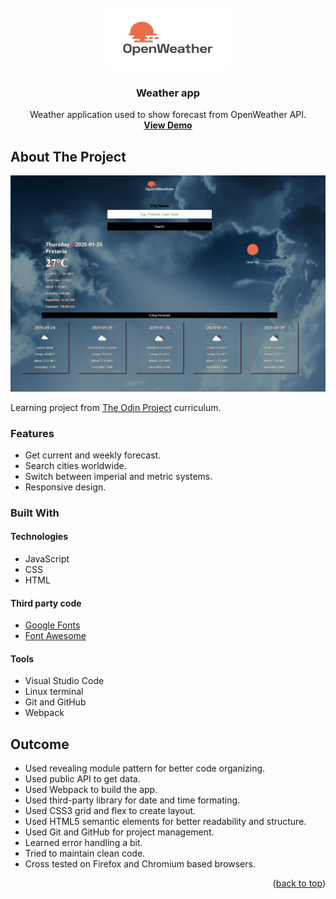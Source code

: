 
<div id="top"></div>

<!-- PROJECT LOGO -->
<br />
<div align="center">
  <a href="#">
    <img src="screenshots/OpenWeather-Logo.jpg" alt="Logo" width="200" height="100">
  </a>

<h3 align="center">Weather app</h3>

  <p align="center">
    Weather application used to show forecast from OpenWeather API.
    <br />
    <a href="https://artis-dev.github.io/weather-app/"><strong>View Demo</strong></a>
  </p>
</div>



<!-- ABOUT THE PROJECT -->
## About The Project

![screenshot](screenshots/home.jpg)

Learning project from [The Odin Project](https://www.theodinproject.com/lessons/node-path-javascript-weather-app) curriculum.

### Features

* Get current and weekly forecast.
* Search cities worldwide.
* Switch between imperial and metric systems.
* Responsive design.

### Built With

#### Technologies

* JavaScript
* CSS
* HTML

#### Third party code

* [Google Fonts](https://fonts.google.com/)
* [Font Awesome](https://fontawesome.com/)

#### Tools

* Visual Studio Code
* Linux terminal
* Git and GitHub
* Webpack



<!-- OUTCOME -->
## Outcome

* Used revealing module pattern for better code organizing.
* Used public API to get data.
* Used Webpack to build the app.
* Used third-party library for date and time formating.
* Used CSS3 grid and flex to create layout.
* Used HTML5 semantic elements for better readability and structure.
* Used Git and GitHub for project management.
* Learned error handling a bit.
* Tried to maintain clean code.
* Cross tested on Firefox and Chromium based browsers.

<p align="right">(<a href="#top">back to top</a>)</p>
